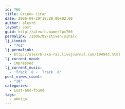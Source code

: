 ```yaml
---
id: 766
title: Стівен Сігал
date: 2006-09-29T19:20:00+02:00
author: alexrb
layout: post
guid: http://alexrb.name/?p=766
permalink: /2006/09/stiven-sihal/
lj_itemid:
  - "761"
lj_permalink:
  - http://alexrb-aka-ral.livejournal.com/194943.html
lj_current_mood:
  - impressed
lj_current_music:
  - 'Track  8 -  Track  8'
post_views_count:
  - "18"
categories:
  - Lost-and-found
tags:
  - айкідо
---
```

